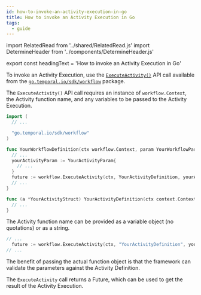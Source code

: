 ```yaml
---
id: how-to-invoke-an-activity-execution-in-go
title: How to invoke an Activity Execution in Go
tags:
  - guide
---
```


import RelatedRead from '../shared/RelatedRead.js'
import DetermineHeader from '../components/DetermineHeader.js'

export const headingText = 'How to invoke an Activity Execution in Go'

<DetermineHeader
hLevel={props.heading}
hText={headingText}
/>

To invoke an Activity Execution, use the [`ExecuteActivity()`](https://pkg.go.dev/go.temporal.io/sdk@v1.8.0/workflow#ExecuteActivity) API call available from the [`go.temporal.io/sdk/workflow`](https://pkg.go.dev/go.temporal.io/sdk@v1.8.0/workflow) package.

The `ExecuteActivity()` API call requires an instance of `workflow.Context`, the Activity function name, and any variables to be passed to the Activity Execution.

```go
import (
  // ...

  "go.temporal.io/sdk/workflow"
)

func YourWorkflowDefinition(ctx workflow.Context, param YourWorkflowParam) (YourWorkflowResponse, error) {
  // ...
  yourActivityParam := YourActivityParam{
    // ...
  }
  future := workflow.ExecuteActivity(ctx, YourActivityDefinition, yourActivityParam)
  // ...
}

func (a *YourActivityStruct) YourActivityDefinition(ctx context.Context, param YourActivityParam) error {
  // ...
}
```

The Activity function name can be provided as a variable object (no quotations) or as a string.

```go
// ...
  future := workflow.ExecuteActivity(ctx, "YourActivityDefinition", yourActivityParam)
// ...
```

The benefit of passing the actual function object is that the framework can validate the parameters against the Activity Definition.

The `ExecuteActivity` call returns a Future, which can be used to get the result of the Activity Execution.
